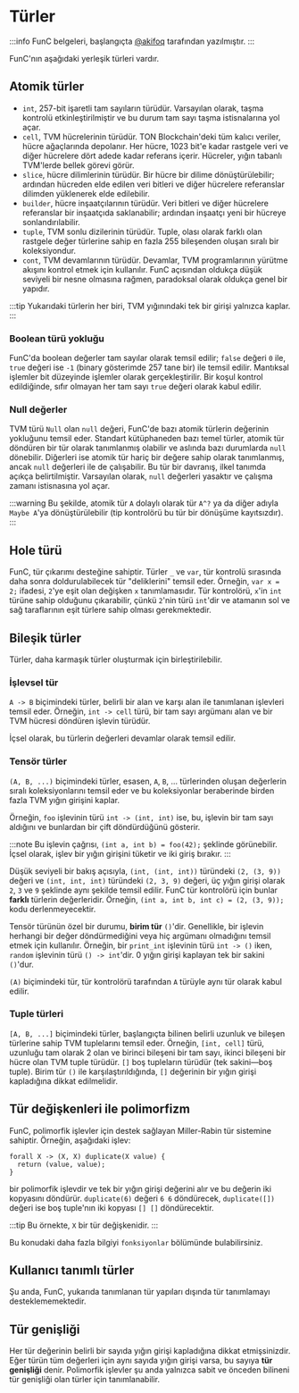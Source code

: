 # Türler

:::info
FunC belgeleri, başlangıçta [@akifoq](https://github.com/akifoq) tarafından yazılmıştır.
:::

FunC'nın aşağıdaki yerleşik türleri vardır.

## Atomik türler

- `int`, 257-bit işaretli tam sayıların türüdür. Varsayılan olarak, taşma kontrolü etkinleştirilmiştir ve bu durum tam sayı taşma istisnalarına yol açar.
- `cell`, TVM hücrelerinin türüdür. TON Blockchain'deki tüm kalıcı veriler, hücre ağaçlarında depolanır. Her hücre, 1023 bit'e kadar rastgele veri ve diğer hücrelere dört adede kadar referans içerir. Hücreler, yığın tabanlı TVM'lerde bellek görevi görür.
- `slice`, hücre dilimlerinin türüdür. Bir hücre bir dilime dönüştürülebilir; ardından hücreden elde edilen veri bitleri ve diğer hücrelere referanslar dilimden yüklenerek elde edilebilir.
- `builder`, hücre inşaatçılarının türüdür. Veri bitleri ve diğer hücrelere referanslar bir inşaatçıda saklanabilir; ardından inşaatçı yeni bir hücreye sonlandırılabilir.
- `tuple`, TVM sonlu dizilerinin türüdür. Tuple, olası olarak farklı olan rastgele değer türlerine sahip en fazla 255 bileşenden oluşan sıralı bir koleksiyondur.
- `cont`, TVM devamlarının türüdür. Devamlar, TVM programlarının yürütme akışını kontrol etmek için kullanılır. FunC açısından oldukça düşük seviyeli bir nesne olmasına rağmen, paradoksal olarak oldukça genel bir yapıdır.

:::tip
Yukarıdaki türlerin her biri, TVM yığınındaki tek bir girişi yalnızca kaplar.
:::

### Boolean türü yokluğu

FunC'da boolean değerler tam sayılar olarak temsil edilir; `false` değeri `0` ile, `true` değeri ise `-1` (binary gösterimde 257 tane bir) ile temsil edilir. Mantıksal işlemler bit düzeyinde işlemler olarak gerçekleştirilir. Bir koşul kontrol edildiğinde, sıfır olmayan her tam sayı `true` değeri olarak kabul edilir.

### Null değerler

TVM türü `Null` olan `null` değeri, FunC'de bazı atomik türlerin değerinin yokluğunu temsil eder. Standart kütüphaneden bazı temel türler, atomik tür döndüren bir tür olarak tanımlanmış olabilir ve aslında bazı durumlarda `null` dönebilir. Diğerleri ise atomik tür hariç bir değere sahip olarak tanımlanmış, ancak `null` değerleri ile de çalışabilir. Bu tür bir davranış, ilkel tanımda açıkça belirtilmiştir. Varsayılan olarak, `null` değerleri yasaktır ve çalışma zamanı istisnasına yol açar.

:::warning
Bu şekilde, atomik tür `A` dolaylı olarak tür `A^?` ya da diğer adıyla `Maybe A`'ya dönüştürülebilir (tip kontrolörü bu tür bir dönüşüme kayıtsızdır).
:::

## Hole türü

FunC, tür çıkarımı desteğine sahiptir. Türler `_` ve `var`, tür kontrolü sırasında daha sonra doldurulabilecek tür "deliklerini" temsil eder. Örneğin, `var x = 2;` ifadesi, `2`'ye eşit olan değişken `x` tanımlamasıdır. Tür kontrolörü, `x`'in `int` türüne sahip olduğunu çıkarabilir, çünkü `2`'nin türü `int`'dir ve atamanın sol ve sağ taraflarının eşit türlere sahip olması gerekmektedir.

## Bileşik türler

Türler, daha karmaşık türler oluşturmak için birleştirilebilir.

### İşlevsel tür

`A -> B` biçimindeki türler, belirli bir alan ve karşı alan ile tanımlanan işlevleri temsil eder. Örneğin, `int -> cell` türü, bir tam sayı argümanı alan ve bir TVM hücresi döndüren işlevin türüdür.

İçsel olarak, bu türlerin değerleri devamlar olarak temsil edilir.

### Tensör türler

`(A, B, ...)` biçimindeki türler, esasen, `A`, `B`, ... türlerinden oluşan değerlerin sıralı koleksiyonlarını temsil eder ve bu koleksiyonlar beraberinde birden fazla TVM yığın girişini kaplar.

Örneğin, `foo` işlevinin türü `int -> (int, int)` ise, bu, işlevin bir tam sayı aldığını ve bunlardan bir çift döndürdüğünü gösterir.

:::note
Bu işlevin çağrısı, `(int a, int b) = foo(42);` şeklinde görünebilir. İçsel olarak, işlev bir yığın girişini tüketir ve iki giriş bırakır.
:::

Düşük seviyeli bir bakış açısıyla, `(int, (int, int))` türündeki `(2, (3, 9))` değeri ve `(int, int, int)` türündeki `(2, 3, 9)` değeri, üç yığın girişi olarak `2`, `3` ve `9` şeklinde aynı şekilde temsil edilir. FunC tür kontrolörü için bunlar **farklı** türlerin değerleridir. Örneğin, `(int a, int b, int c) = (2, (3, 9));` kodu derlenmeyecektir.

Tensör türünün özel bir durumu, **birim tür** `()`'dir. Genellikle, bir işlevin herhangi bir değer döndürmediğini veya hiç argümanı olmadığını temsil etmek için kullanılır. Örneğin, bir `print_int` işlevinin türü `int -> ()` iken, `random` işlevinin türü `() -> int`'dir. 0 yığın girişi kaplayan tek bir sakini `()`'dur.

`(A)` biçimindeki tür, tür kontrolörü tarafından `A` türüyle aynı tür olarak kabul edilir.

### Tuple türleri

`[A, B, ...]` biçimindeki türler, başlangıçta bilinen belirli uzunluk ve bileşen türlerine sahip TVM tuplelarını temsil eder. Örneğin, `[int, cell]` türü, uzunluğu tam olarak 2 olan ve birinci bileşeni bir tam sayı, ikinci bileşeni bir hücre olan TVM tuple türüdür. `[]` boş tupleların türüdür (tek sakini—boş tuple). Birim tür `()` ile karşılaştırıldığında, `[]` değerinin bir yığın girişi kapladığına dikkat edilmelidir.

## Tür değişkenleri ile polimorfizm

FunC, polimorfik işlevler için destek sağlayan Miller-Rabin tür sistemine sahiptir. Örneğin, aşağıdaki işlev:
```func
forall X -> (X, X) duplicate(X value) {
  return (value, value);
}
```
bir polimorfik işlevdir ve tek bir yığın girişi değerini alır ve bu değerin iki kopyasını döndürür. `duplicate(6)` değeri `6 6` döndürecek, `duplicate([])` değeri ise boş tuple'nın iki kopyası `[] []` döndürecektir.

:::tip
Bu örnekte, `X` bir tür değişkenidir.
:::

Bu konudaki daha fazla bilgiyi `fonksiyonlar` bölümünde bulabilirsiniz.

## Kullanıcı tanımlı türler

Şu anda, FunC, yukarıda tanımlanan tür yapıları dışında tür tanımlamayı desteklememektedir.

## Tür genişliği

Her tür değerinin belirli bir sayıda yığın girişi kapladığına dikkat etmişsinizdir. Eğer türün tüm değerleri için aynı sayıda yığın girişi varsa, bu sayıya **tür genişliği** denir. Polimorfik işlevler şu anda yalnızca sabit ve önceden bilineni tür genişliği olan türler için tanımlanabilir.